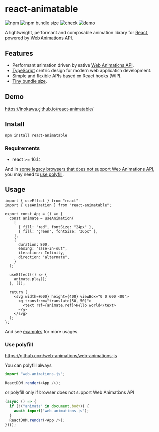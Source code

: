 # react-animatable

![npm](https://img.shields.io/npm/v/react-animatable) ![npm bundle size](https://img.shields.io/bundlephobia/minzip/react-animatable) [![check](https://github.com/inokawa/react-animatable/actions/workflows/check.yml/badge.svg)](https://github.com/inokawa/react-animatable/actions/workflows/check.yml) [![demo](https://github.com/inokawa/react-animatable/actions/workflows/demo.yml/badge.svg)](https://github.com/inokawa/react-animatable/actions/workflows/demo.yml)

A lightweight, performant and composable animation library for [React](https://github.com/facebook/react), powered by [Web Animations API](https://developer.mozilla.org/en-US/docs/Web/API/Web_Animations_API).

## Features

- Performant animation driven by native [Web Animations API](https://developer.mozilla.org/en-US/docs/Web/API/Web_Animations_API).
- [TypeScript](https://www.typescriptlang.org/) centric design for modern web application development.
- Simple and flexible APIs based on React hooks (WIP).
- [Tiny bundle size](https://bundlephobia.com/package/react-animatable).

## Demo

https://inokawa.github.io/react-animatable/

## Install

```sh
npm install react-animatable
```

### Requirements

- react >= 16.14

And in [some legacy browsers that does not support Web Animations API](https://caniuse.com/web-animation), you may need to [use polyfill](#use-polyfill).

## Usage

```tsx
import { useEffect } from "react";
import { useAnimation } from "react-animatable";

export const App = () => {
  const animate = useAnimation(
    [
      { fill: "red", fontSize: "24px" },
      { fill: "green", fontSize: "36px" },
    ],
    {
      duration: 800,
      easing: "ease-in-out",
      iterations: Infinity,
      direction: "alternate",
    }
  );

  useEffect(() => {
    animate.play();
  }, []);

  return (
    <svg width={600} height={400} viewBox="0 0 600 400">
      <g transform="translate(50, 50)">
        <text ref={animate.ref}>Hello world</text>
      </g>
    </svg>
  );
};
```

And see [examples](./stories) for more usages.

### Use polyfill

https://github.com/web-animations/web-animations-js

You can polyfill always

```js
import "web-animations-js";

ReactDOM.render(<App />);
```

or polyfill only if browser does not support Web Animations API

```js
(async () => {
  if (!("animate" in document.body)) {
    await import("web-animations-js");
  }
  ReactDOM.render(<App />);
})();
```
